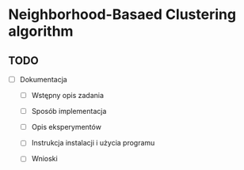 # Neighborhood-Basaed Clustering algorithm

## TODO
- [ ] Dokumentacja
  - [ ] Wstępny opis zadania
  - [ ] Sposób implementacja
  - [ ] Opis eksperymentów
  - [ ] Instrukcja instalacji i użycia programu
  - [ ] Wnioski

